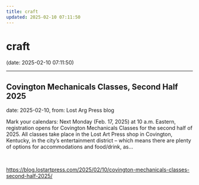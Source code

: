 ```yaml
---
title: craft
updated: 2025-02-10 07:11:50
---
```


# craft

(date: 2025-02-10 07:11:50)

---

## Covington Mechanicals Classes, Second Half 2025

date: 2025-02-10, from: Lost Arg Press blog

Mark your calendars: Next Monday (Feb. 17, 2025) at 10 a.m. Eastern, registration opens for Covington Mechanicals Classes for the second half of 2025. All classes take place in the Lost Art Press shop in Covington, Kentucky, in the city&#8217;s entertainment district – which means there are plenty of options for accommodations and food/drink, as... 

<br> 

<https://blog.lostartpress.com/2025/02/10/covington-mechanicals-classes-second-half-2025/>

